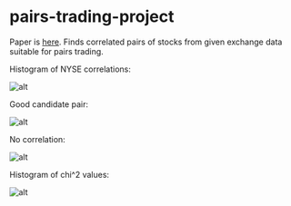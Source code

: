 pairs-trading-project
=====================

Paper is [here](http://www.stoneridgetechnology.com/uploads/file/PairsTradingSRTWhitePaper.pdf). Finds correlated pairs of stocks from given exchange data suitable for pairs trading. 

Histogram of NYSE correlations:

![alt](https://rawgithub.com/stakodiak/pairs-trading-project/master/corr_histogram.svg)

Good candidate pair:

![alt](https://rawgithub.com/stakodiak/pairs-trading-project/master/pairs_low_chi_2.svg)

No correlation:

![alt](https://rawgithub.com/stakodiak/pairs-trading-project/master/pairs_high_chi_1.svg)

Histogram of chi^2 values:

![alt](https://rawgithub.com/stakodiak/pairs-trading-project/master/chi_histogram.svg)

